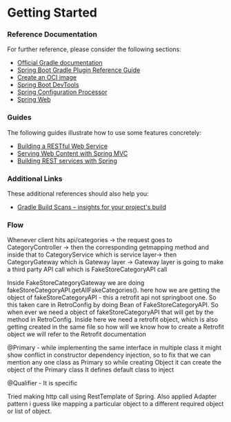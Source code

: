# Getting Started

### Reference Documentation
For further reference, please consider the following sections:

* [Official Gradle documentation](https://docs.gradle.org)
* [Spring Boot Gradle Plugin Reference Guide](https://docs.spring.io/spring-boot/3.5.3/gradle-plugin)
* [Create an OCI image](https://docs.spring.io/spring-boot/3.5.3/gradle-plugin/packaging-oci-image.html)
* [Spring Boot DevTools](https://docs.spring.io/spring-boot/3.5.3/reference/using/devtools.html)
* [Spring Configuration Processor](https://docs.spring.io/spring-boot/3.5.3/specification/configuration-metadata/annotation-processor.html)
* [Spring Web](https://docs.spring.io/spring-boot/3.5.3/reference/web/servlet.html)

### Guides
The following guides illustrate how to use some features concretely:

* [Building a RESTful Web Service](https://spring.io/guides/gs/rest-service/)
* [Serving Web Content with Spring MVC](https://spring.io/guides/gs/serving-web-content/)
* [Building REST services with Spring](https://spring.io/guides/tutorials/rest/)

### Additional Links
These additional references should also help you:

* [Gradle Build Scans – insights for your project's build](https://scans.gradle.com#gradle)

### Flow 
Whenever client hits api/categories ->
the request goes to CategoryController ->
then the corresponding getmapping method and inside that to CategoryService which is service layer->
then CategoryGateway which is Gateway layer ->
Gateway layer is going to make a third party API call which is FakeStoreCategoryAPI call

Inside FakeStoreCategoryGateway we are doing fakeStoreCategoryAPI.getAllFakeCategories().
here how we are getting the object of fakeStoreCategoryAPI - this a retrofit api not springboot one.
So this taken care in RetroConfig by doing Bean of FakeStoreCategoryAPI. So when ever we need a object of fakeStoreCategoryAPI
that will get by the method in RetroConfig. Inside here we need a retrofit object, which is also getting created in the same file
so how will we know how to create a Retrofit object we will refer to the Retrofit documentation

@Primary - while implementing the same interface in multiple class it might show conflict in constructor dependency injection,
so to fix that we can mention any one class as Primary so while creating Object it can create the object of the Primary class
It defines default class to inject

@Qualifier - It is specific

Tried making http call using RestTemplate of Spring.
Also applied Adapter pattern i guess like mapping a particular object to a different required object or list of object.


